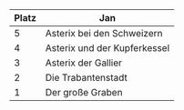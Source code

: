 | Platz | Jan                           |
|-------|-------------------------------|
| 5     | Asterix bei den Schweizern   |
| 4     | Asterix und der Kupferkessel  |
| 3     | Asterix der Gallier           |
| 2     | Die Trabantenstadt           |
| 1     | Der große Graben             |
